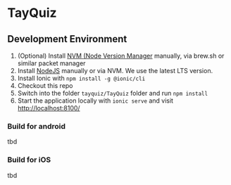 # TayQuiz

## Development Environment

1. (Optional) Install [NVM (Node Version Manager](https://github.com/nvm-sh/nvm/tree/master) manually, via brew.sh or similar packet manager
2. Install [NodeJS](https://nodejs.org/en) manually or via NVM. We use the latest LTS version.
3. Install Ionic with `npm install -g @ionic/cli`
4. Checkout this repo
5. Switch into the folder `tayquiz/TayQuiz` folder and run `npm install`
6. Start the application locally with `ionic serve` and visit [http://localhost:8100/](http://localhost:8100/)

### Build for android
tbd

### Build for iOS
tbd
